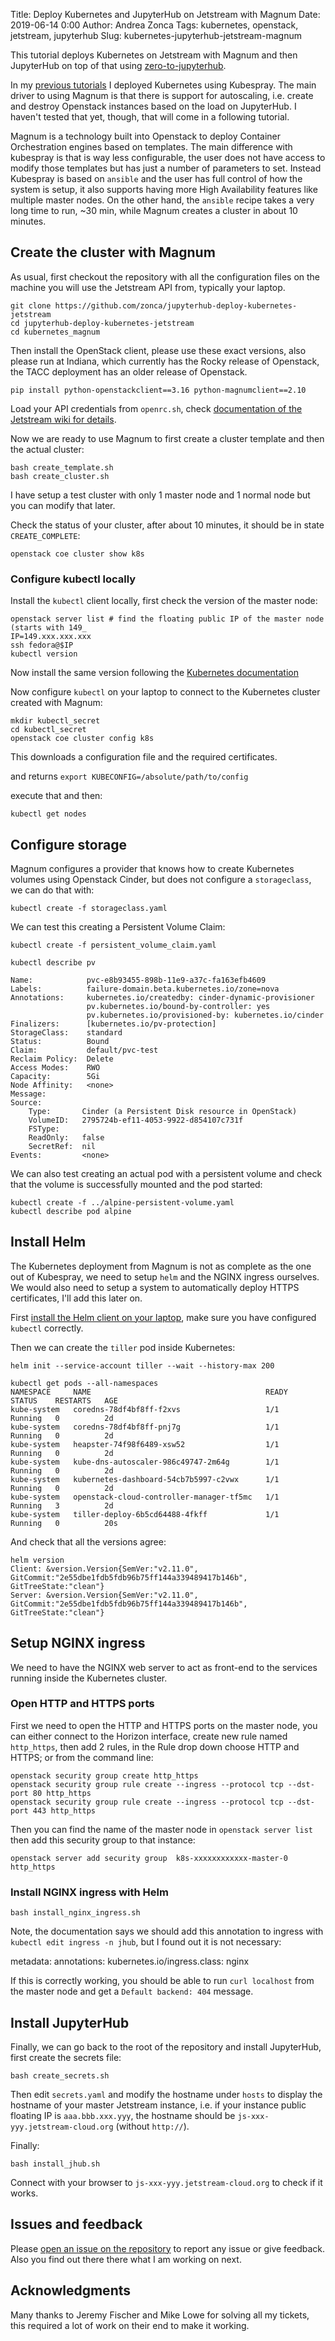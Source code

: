 Title: Deploy Kubernetes and JupyterHub on Jetstream with Magnum
Date: 2019-06-14 0:00
Author: Andrea Zonca
Tags: kubernetes, openstack, jetstream, jupyterhub
Slug: kubernetes-jupyterhub-jetstream-magnum

This tutorial deploys Kubernetes on Jetstream with Magnum and then
JupyterHub on top of that using [zero-to-jupyterhub](https://zero-to-jupyterhub.readthedocs.io/).

In my [previous tutorials](https://zonca.github.io/2019/02/kubernetes-jupyterhub-jetstream-kubespray.html) I deployed Kubernetes using Kubespray. The main driver to using Magnum is that there is support for autoscaling, i.e. create and destroy Openstack instances based on the load on JupyterHub. I haven't tested that yet, though, that will come in a following tutorial.

Magnum is a technology built into Openstack to deploy Container Orchestration engines based on templates. The main difference with kubespray is that is way less configurable, the user does not have access to modify those templates but has just a number of parameters to set. Instead Kubespray is based on `ansible` and the user has full control of how the system is setup, it also supports having more High Availability features like multiple master nodes.
On the other hand, the `ansible` recipe takes a very long time to run, ~30 min, while Magnum creates a cluster in about 10 minutes.

## Create the cluster with Magnum

As usual, first checkout the repository with all the configuration files on the machine you will use the Jetstream API from, typically your laptop.

    git clone https://github.com/zonca/jupyterhub-deploy-kubernetes-jetstream
    cd jupyterhub-deploy-kubernetes-jetstream
    cd kubernetes_magnum

Then install the OpenStack client, please use these exact versions, also please run at Indiana, which currently has the Rocky release of Openstack, the TACC deployment has an older release of Openstack.

    pip install python-openstackclient==3.16 python-magnumclient==2.10

Load your API credentials from `openrc.sh`, check [documentation of the Jetstream wiki for details](https://iujetstream.atlassian.net/wiki/spaces/JWT/pages/39682064/Setting+up+openrc.sh).

Now we are ready to use Magnum to first create a cluster template and then the actual cluster:

    bash create_template.sh
    bash create_cluster.sh

I have setup a test cluster with only 1 master node and 1 normal node but you can modify that later.

Check the status of your cluster, after about 10 minutes, it should be in state `CREATE_COMPLETE`:

    openstack coe cluster show k8s

### Configure kubectl locally

Install the `kubectl` client locally, first check the version of the master node:

    openstack server list # find the floating public IP of the master node (starts with 149_
    IP=149.xxx.xxx.xxx
    ssh fedora@$IP
    kubectl version

Now install the same version following the [Kubernetes documentation](https://kubernetes.io/docs/tasks/tools/install-kubectl/)

Now configure `kubectl` on your laptop to connect to the Kubernetes cluster created with Magnum:

    mkdir kubectl_secret
    cd kubectl_secret
    openstack coe cluster config k8s 

This downloads a configuration file and the required certificates.

and returns  `export KUBECONFIG=/absolute/path/to/config`

execute that and then:

    kubectl get nodes

## Configure storage

Magnum configures a provider that knows how to create Kubernetes volumes using Openstack Cinder,
but does not configure a `storageclass`, we can do that with:

    kubectl create -f storageclass.yaml

We can test this creating a Persistent Volume Claim:

    kubectl create -f persistent_volume_claim.yaml

    kubectl describe pv

```
Name:            pvc-e8b93455-898b-11e9-a37c-fa163efb4609
Labels:          failure-domain.beta.kubernetes.io/zone=nova
Annotations:     kubernetes.io/createdby: cinder-dynamic-provisioner
                 pv.kubernetes.io/bound-by-controller: yes
                 pv.kubernetes.io/provisioned-by: kubernetes.io/cinder
Finalizers:      [kubernetes.io/pv-protection]
StorageClass:    standard
Status:          Bound
Claim:           default/pvc-test
Reclaim Policy:  Delete
Access Modes:    RWO
Capacity:        5Gi
Node Affinity:   <none>
Message:         
Source:
    Type:       Cinder (a Persistent Disk resource in OpenStack)
    VolumeID:   2795724b-ef11-4053-9922-d854107c731f
    FSType:     
    ReadOnly:   false
    SecretRef:  nil
Events:         <none>
```

We can also test creating an actual pod with a persistent volume and check
that the volume is successfully mounted and the pod started:

    kubectl create -f ../alpine-persistent-volume.yaml
    kubectl describe pod alpine

## Install Helm

The Kubernetes deployment from Magnum is not as complete as the one out of Kubespray, we need
to setup `helm` and the NGINX ingress ourselves. We would also need to setup a system to automatically
deploy HTTPS certificates, I'll add this later on.

First [install the Helm client on your laptop](https://helm.sh/docs/using_helm/#installing-helm), make
sure you have configured `kubectl` correctly.

Then we can create the `tiller` pod inside Kubernetes:

    helm init --service-account tiller --wait --history-max 200

```
kubectl get pods --all-namespaces
NAMESPACE     NAME                                       READY   STATUS    RESTARTS   AGE
kube-system   coredns-78df4bf8ff-f2xvs                   1/1     Running   0          2d
kube-system   coredns-78df4bf8ff-pnj7g                   1/1     Running   0          2d
kube-system   heapster-74f98f6489-xsw52                  1/1     Running   0          2d
kube-system   kube-dns-autoscaler-986c49747-2m64g        1/1     Running   0          2d
kube-system   kubernetes-dashboard-54cb7b5997-c2vwx      1/1     Running   0          2d
kube-system   openstack-cloud-controller-manager-tf5mc   1/1     Running   3          2d
kube-system   tiller-deploy-6b5cd64488-4fkff             1/1     Running   0          20s
```

And check that all the versions agree:

```
helm version
Client: &version.Version{SemVer:"v2.11.0", GitCommit:"2e55dbe1fdb5fdb96b75ff144a339489417b146b", GitTreeState:"clean"}
Server: &version.Version{SemVer:"v2.11.0", GitCommit:"2e55dbe1fdb5fdb96b75ff144a339489417b146b", GitTreeState:"clean"}
```

## Setup NGINX ingress

We need to have the NGINX web server to act as front-end to the services running inside the Kubernetes cluster.

### Open HTTP and HTTPS ports

First we need to open the HTTP and HTTPS ports on the master node, you can either connect to the Horizon interface,
create new rule named `http_https`, then add 2 rules, in the Rule drop down choose HTTP and HTTPS; or from the command line:

    openstack security group create http_https
    openstack security group rule create --ingress --protocol tcp --dst-port 80 http_https 
    openstack security group rule create --ingress --protocol tcp --dst-port 443 http_https 

Then you can find the name of the master node in `openstack server list` then add this security group to that instance:

    openstack server add security group  k8s-xxxxxxxxxxxx-master-0 http_https

### Install NGINX ingress with Helm

    bash install_nginx_ingress.sh

Note, the documentation says we should add this annotation to ingress with `kubectl edit ingress -n jhub`, but I found out it is not necessary:

  metadata:
    annotations:
      kubernetes.io/ingress.class: nginx

If this is correctly working, you should be able to run `curl localhost` from the master node and get a `Default backend: 404` message.

## Install JupyterHub

Finally, we can go back to the root of the repository and install JupyterHub, first create the secrets file:

    bash create_secrets.sh

Then edit `secrets.yaml` and modify the hostname under `hosts` to display the hostname of your master Jetstream instance, i.e. if your instance public floating IP is `aaa.bbb.xxx.yyy`, the hostname should be `js-xxx-yyy.jetstream-cloud.org` (without `http://`).

Finally:

    bash install_jhub.sh

Connect with your browser to `js-xxx-yyy.jetstream-cloud.org` to check if it works.

## Issues and feedback

Please [open an issue on the repository](https://github.com/zonca/jupyterhub-deploy-kubernetes-jetstream/) to report any issue or give feedback. Also you find out there there what I am working on next.

## Acknowledgments

Many thanks to Jeremy Fischer and Mike Lowe for solving all my tickets, this required a lot of work on their end to make it working.
